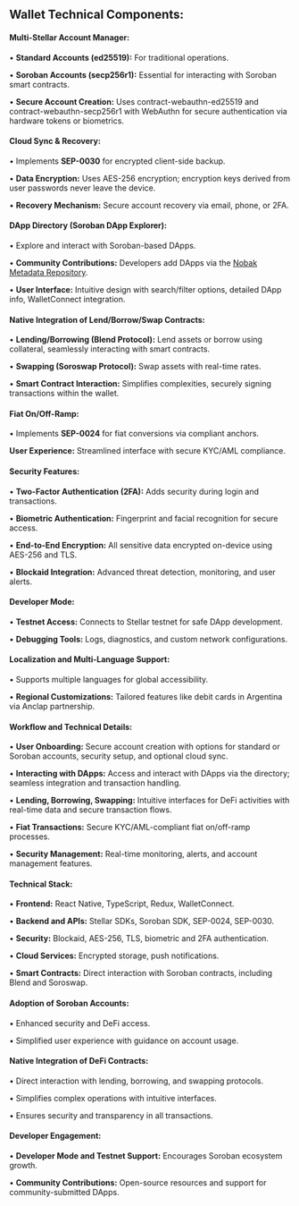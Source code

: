 ## **Wallet Technical Components:**

#### **Multi-Stellar Account Manager:**

•	**Standard Accounts (ed25519):** For traditional operations.

•	**Soroban Accounts (secp256r1):** Essential for interacting with Soroban smart contracts.

•	**Secure Account Creation:** Uses contract-webauthn-ed25519 and contract-webauthn-secp256r1 with WebAuthn for secure authentication via hardware tokens or biometrics.

#### **Cloud Sync & Recovery:**

•	Implements **SEP-0030** for encrypted client-side backup.

•	**Data Encryption:** Uses AES-256 encryption; encryption keys derived from user passwords never leave the device.

•	**Recovery Mechanism:** Secure account recovery via email, phone, or 2FA.

#### **DApp Directory (Soroban DApp Explorer):**

•	Explore and interact with Soroban-based DApps.

•	**Community Contributions:** Developers add DApps via the [Nobak Metadata Repository](https://github.com/nobak-net/metadata/).

•	**User Interface:** Intuitive design with search/filter options, detailed DApp info, WalletConnect integration.

#### **Native Integration of Lend/Borrow/Swap Contracts:**

•	**Lending/Borrowing (Blend Protocol):** Lend assets or borrow using collateral, seamlessly interacting with smart contracts.

•	**Swapping (Soroswap Protocol):** Swap assets with real-time rates.

•	**Smart Contract Interaction:** Simplifies complexities, securely signing transactions within the wallet.

#### **Fiat On/Off-Ramp:**

•	Implements **SEP-0024** for fiat conversions via compliant anchors.

**User Experience:** Streamlined interface with secure KYC/AML compliance.

#### **Security Features:**

•	**Two-Factor Authentication (2FA):** Adds security during login and transactions.

•	**Biometric Authentication:** Fingerprint and facial recognition for secure access.

•	**End-to-End Encryption:** All sensitive data encrypted on-device using AES-256 and TLS.

•	**Blockaid Integration:** Advanced threat detection, monitoring, and user alerts.

#### **Developer Mode:**

•	**Testnet Access:** Connects to Stellar testnet for safe DApp development.

•	**Debugging Tools:** Logs, diagnostics, and custom network configurations.

#### **Localization and Multi-Language Support:**

•	Supports multiple languages for global accessibility.

•	**Regional Customizations:** Tailored features like debit cards in Argentina via Anclap partnership.

#### **Workflow and Technical Details:**

•	**User Onboarding:** Secure account creation with options for standard or Soroban accounts, security setup, and optional cloud sync.

•	**Interacting with DApps:** Access and interact with DApps via the directory; seamless integration and transaction handling.

•	**Lending, Borrowing, Swapping:** Intuitive interfaces for DeFi activities with real-time data and secure transaction flows.

•	**Fiat Transactions:** Secure KYC/AML-compliant fiat on/off-ramp processes.

•	**Security Management:** Real-time monitoring, alerts, and account management features.

#### **Technical Stack:**

•	**Frontend:** React Native, TypeScript, Redux, WalletConnect.

•	**Backend and APIs:** Stellar SDKs, Soroban SDK, SEP-0024, SEP-0030.

•	**Security:** Blockaid, AES-256, TLS, biometric and 2FA authentication.

•	**Cloud Services:** Encrypted storage, push notifications.

•	**Smart Contracts:** Direct interaction with Soroban contracts, including Blend and Soroswap.

#### **Adoption of Soroban Accounts:**

•	Enhanced security and DeFi access.

•	Simplified user experience with guidance on account usage.

#### **Native Integration of DeFi Contracts:**

•	Direct interaction with lending, borrowing, and swapping protocols.

•	Simplifies complex operations with intuitive interfaces.

•	Ensures security and transparency in all transactions.

#### **Developer Engagement:**

•	**Developer Mode and Testnet Support:** Encourages Soroban ecosystem growth.

•	**Community Contributions:** Open-source resources and support for community-submitted DApps.